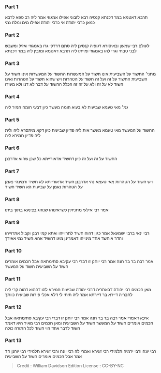 
### Part 1
תרבא דאטמא במר דכנתא קנסיה רבא לזבוני אפילו אמגוזי אמר ליה רב פפא לרבא כמאן כרבי יהודה אי כרבי יהודה אפילו מים ומלח נמי

### Part 2
לעולם רבי שמעון ובאיסורא דגופיה קנסינן ליה סתם דרדקי גרו באמגוזי ואזיל ומשבש לבני טבחי וגרי להו באמגוזי ומייתו ליה תרבא דאטמא ומזבין ליה במר דכנתא

### Part 3
מתני׳ החשוד על השביעית אינו חשוד על המעשרות החשוד על המעשרות אינו חשוד על השביעית החשוד על זה ועל זה חשוד על הטהרות ויש שהוא חשוד על הטהרות ואינו חשוד לא על זה ולא על זה זה הכלל החשוד על דבר לא דנו ולא מעידו

### Part 4
גמ׳ מאי טעמא שביעית לא בעיא חומה מעשר כיון דבעי חומה חמיר ליה

### Part 5
החשוד על המעשר מאי טעמא מעשר אית ליה פדיון שביעית כיון דקא מיתסרא ליה ולית ליה פדיון חמירא ליה

### Part 6
החשוד על זה ועל זה כיון דחשיד אדאורייתא כל שכן שהוא אדרבנן

### Part 7
ויש חשוד על הטהרות מאי טעמא נהי אדרבנן חשיד אדאורייתא לא חשיד ורמינהי נאמן על הטהרות נאמן על שביעית הא חשיד חשיד

### Part 8
אמר רבי אילעי מתניתין כשראינוהו שנוהג בצינעא בתוך ביתו

### Part 9
רבי ינאי ברבי ישמעאל אמר כגון דהוה חשיד לתרוייהו ואתא קמי רבנן וקביל אתרוייהו והדר איחשד אחד מינייהו דאמרינן מיגו דחשיד אהא חשיד נמי אאידך

### Part 10
אמר רבה בר בר חנה אמר רבי יוחנן זו דברי רבי עקיבא סתימתאה אבל חכמים אומרים חשוד על השביעית חשוד על המעשר

### Part 11
מאן חכמים רבי יהודה דבאתריה דרבי יהודה שביעית חמירא להו דההוא דהוה קרי ליה לחבריה דיירא בר דיירתא אמר ליה תיתי לי דלא אכלי פירות שביעית כוותך

### Part 12
איכא דאמרי אמר רבה בר בר חנה אמר רבי יוחנן זו דברי רבי עקיבא סתימתאה אבל חכמים אומרים חשוד על המעשר חשוד על השביעית ומאן חכמים רבי מאיר היא דאמר חשוד לדבר אחד הוי חשוד לכל התורה כולה

### Part 13
רבי יונה ורבי ירמיה תלמידי רבי זעירא ואמרי לה רבי יונה ורבי זעירא תלמידי רבי יוחנן חד אמר אבל חכמים אומרים חשוד על השביעית

>Credit : William Davidson Edition
>License : CC-BY-NC